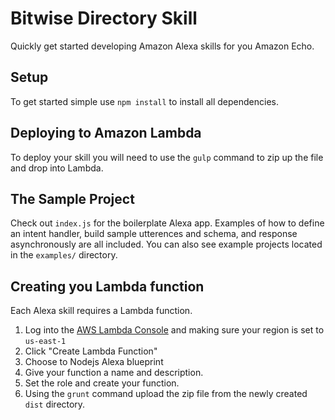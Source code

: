 # Bitwise Directory Skill

Quickly get started developing Amazon Alexa skills for you Amazon Echo.

## Setup

To get started simple use `npm install` to install all dependencies.

## Deploying to Amazon Lambda

To deploy your skill you will need to use the `gulp` command to zip up the file and drop into Lambda.

## The Sample Project

Check out `index.js` for the boilerplate Alexa app. Examples of how to define an intent handler, build sample utterences and schema, and response asynchronously are all included. You can also see example projects located in the `examples/` directory.

## Creating you Lambda function

Each Alexa skill requires a Lambda function. 

1. Log into the [AWS Lambda Console](https://console.aws.amazon.com/lambda/home?region=us-east-1#/functions) and making sure your region is set to `us-east-1`
2. Click "Create Lambda Function"
3. Choose to Nodejs Alexa blueprint
4. Give your function a name and description.
5. Set the role and create your function.
6. Using the `grunt` command upload the zip file from the newly created `dist` directory.
